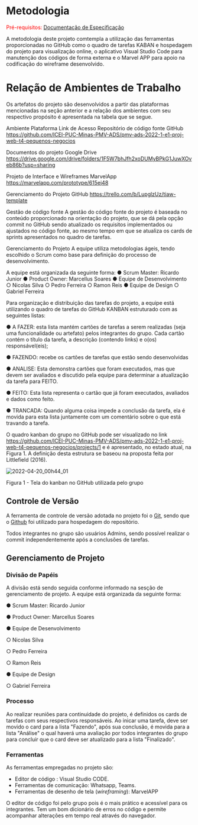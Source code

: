 
# Metodologia

<span style="color:red">Pré-requisitos: <a href="2-Especificação do Projeto.md"> Documentação de Especificação</a></span>

A metodologia deste projeto comtempla a utilização das ferramentas proporcionadas no GitHub como o quadro de tarefas KABAN e hospedagem do projeto para visualização online, o aplicativo Visual Studio Code para manutenção dos códigos de forma externa e o Marvel APP para apoio na codificação do wireframe desenvolvido.

# Relação de Ambientes de Trabalho
Os artefatos do projeto são desenvolvidos a partir das plataformas mencionadas na seção anterior e a relação dos ambientes com seu respectivo propósito é apresentada na tabela que se segue. 

Ambiente	Plataforma	Link de Acesso
Repositório de código fonte	GitHub	https://github.com/ICEI-PUC-Minas-PMV-ADS/pmv-ads-2022-1-e1-proj-web-t4-pequenos-negocios

Documentos do projeto	Google Drive	https://drive.google.com/drive/folders/1F5W7bhJfh2xoDUMyBPkG1JuwXOveb86b?usp=sharing

Projeto de Interface e  Wireframes	MarvelApp	https://marvelapp.com/prototype/615ej48

Gerenciamento do Projeto	GitHub	https://trello.com/b/LupglzUz/tiaw-template


Gestão de código fonte
A gestão do código fonte do projeto é baseada no conteúdo proporcionado na orientação do projeto, que se dá pela opção commit no GitHub sendo atualizado os requisitos implementados ou ajustados no código fonte, ao mesmo tempo em que se atualiza os cards de sprints apresentados no quadro de tarefas.


Gerenciamento do Projeto
A equipe utiliza metodologias ágeis, tendo escolhido o Scrum como base para definição do processo de desenvolvimento.


A equipe está organizada da seguinte forma:
●	Scrum Master: Ricardo Junior
●	Product Owner: Marcellus Soares
●	Equipe de Desenvolvimento
○	Nicolas Silva
○	Pedro Ferreira
○	Ramon Reis
●	Equipe de Design
○	Gabriel Ferreira

Para organização e distribuição das tarefas do projeto, a equipe está utilizando o quadro de tarefas do GitHub KANBAN estruturado com as seguintes listas: 

●	A FAZER: esta lista mantém cartões de tarefas a serem realizadas (seja uma funcionalidade ou artefato) pelos integrantes do grupo. Cada cartão contém o título da tarefa, a descrição (contendo links) e o(os) responsável(eis);

●	FAZENDO: recebe os cartões de tarefas que estão sendo desenvolvidas

●	ANALISE: Esta demonstra cartões que foram executados, mas que devem ser avaliados e discutido pela equipe para determinar a atualização da tarefa para FEITO.

●	FEITO: Esta lista representa o cartão que já foram executados, avaliados e dados como feito.

●	TRANCADA: Quando alguma coisa impede a conclusão da tarefa, ela é movida para esta lista juntamente com um comentário sobre o que está travando a tarefa.

O quadro kanban do grupo no GitHub pode ser visualizado no link https://github.com/ICEI-PUC-Minas-PMV-ADS/pmv-ads-2022-1-e1-proj-web-t4-pequenos-negocios/projects/1 e é apresentado, no estado atual, na Figura 1. A definição desta estrutura se baseou na proposta feita por Littlefield (2016).

 ![2022-04-20_00h44_01](https://user-images.githubusercontent.com/103546804/164146334-dd71094b-ff30-40ee-a568-6126ff332ae4.png)

Figura 1 - Tela do kanban no GitHub utilizada pelo grupo

## Controle de Versão

A ferramenta de controle de versão adotada no projeto foi o
[Git](https://git-scm.com/), sendo que o [Github](https://github.com)
foi utilizado para hospedagem do repositório.

Todos integrantes no grupo são usuários Admins, sendo possível realizar o commit independentemente após a conclusões de tarefas.

## Gerenciamento de Projeto

### Divisão de Papéis
A divisão está sendo seguida conforme informado na sesção de gerenciamento de projeto.
A equipe está organizada da seguinte forma:

●	Scrum Master: Ricardo Junior

●	Product Owner: Marcellus Soares

●	Equipe de Desenvolvimento

○	Nicolas Silva

○	Pedro Ferreira

○	Ramon Reis

●	Equipe de Design

○	Gabriel Ferreira

### Processo

Ao realizar reuniões para continuidade do projeto, é definidos os cards de tarefas com seus respectivos responsáveis. Ao inicar uma tarefa, deve ser movido o card para a lista "Fazendo", após sua conclusão, é movida para a lista "Análise" o qual haverá uma avaliação por todos integrantes do grupo para concluir que o card deve ser atualizado para a lista "Finalizado".
 

### Ferramentas

As ferramentas empregadas no projeto são:

- Editor de código : Visual Studio CODE.
- Ferramentas de comunicação: Whatsapp, Teams.
- Ferramentas de desenho de tela (_wireframing_): MarvelAPP

O editor de código foi pelo grupo pois é o mais prático e acessível para os integrantes. Tem um bom dicionário de erros no código e permite acompanhar alterações em tempo real através do navegador.

